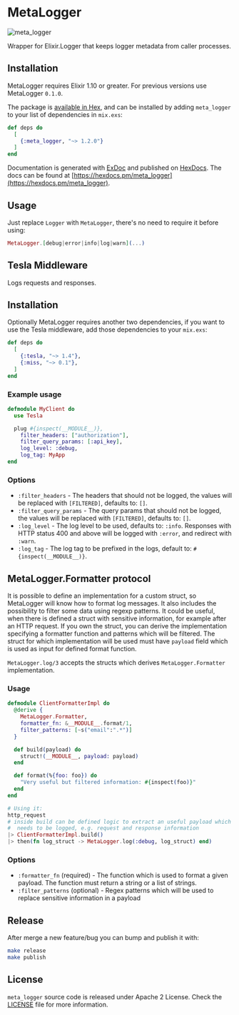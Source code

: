 # MetaLogger

![meta_logger](https://github.com/FindHotel/meta_logger/workflows/meta_logger/badge.svg?branch=master)

Wrapper for Elixir.Logger that keeps logger metadata from caller processes.

## Installation

MetaLogger requires Elixir 1.10 or greater. For previous versions use MetaLogger `0.1.0`.

The package is [available in Hex](https://hex.pm/packages/meta_logger), and can be installed
by adding `meta_logger` to your list of dependencies in `mix.exs`:

```elixir
def deps do
  [
    {:meta_logger, "~> 1.2.0"}
  ]
end
```

Documentation is generated with [ExDoc](https://github.com/elixir-lang/ex_doc)
and published on [HexDocs](https://hexdocs.pm). The docs can be found at
[https://hexdocs.pm/meta_logger](https://hexdocs.pm/meta_logger).

## Usage

Just replace `Logger` with `MetaLogger`, there's no need to require it before using:

```elixir
MetaLogger.[debug|error|info|log|warn](...)
```

## Tesla Middleware

Logs requests and responses.

## Installation

Optionally MetaLogger requires another two dependencies, if you want to use the Tesla
middleware, add those dependencies to your `mix.exs`:

```elixir
def deps do
  [
    {:tesla, "~> 1.4"},
    {:miss, "~> 0.1"},
  ]
end
```

### Example usage

```elixir
defmodule MyClient do
  use Tesla

  plug #{inspect(__MODULE__)},
    filter_headers: ["authorization"],
    filter_query_params: [:api_key],
    log_level: :debug,
    log_tag: MyApp
end
```

### Options

* `:filter_headers` - The headers that should not be logged,
  the values will be replaced with `[FILTERED]`, defaults to: `[]`.
* `:filter_query_params` - The query params that should not be logged,
    the values will be replaced with `[FILTERED]`, defaults to: `[]`.
* `:log_level` - The log level to be used, defaults to: `:info`. Responses with
  HTTP status 400 and above will be logged with `:error`, and redirect with `:warn`.
* `:log_tag` - The log tag to be prefixed in the logs, default to: `#{inspect(__MODULE__)}`.

## MetaLogger.Formatter protocol
It is possible to define an implementation for a custom struct, so MetaLogger will know how to format log messages. It also includes the possibility to filter some data using regexp patterns.
It could be useful, when there is defined a struct with sensitive information, for example after an HTTP request.
If you own the struct, you can derive the implementation specifying a formatter function and patterns which will be filtered.
The struct for which implementation will be used must have `payload` field which is used as input for defined format function.

`MetaLogger.log/3` accepts the structs which derives `MetaLogger.Formatter` implementation.

### Usage

```elixir
defmodule ClientFormatterImpl do
  @derive {
    MetaLogger.Formatter,
    formatter_fn: &__MODULE__.format/1,
    filter_patterns: [~s("email":".*")]
  }

  def build(payload) do
    struct!(__MODULE__, payload: payload)
  end

  def format(%{foo: foo}) do
    "Very useful but filtered information: #{inspect(foo)}"
  end
end

# Using it:
http_request
# inside build can be defined logic to extract an useful payload which
#  needs to be logged, e.g. request and response information
|> ClientFormatterImpl.build()
|> then(fn log_struct -> MetaLogger.log(:debug, log_struct) end)
```

### Options
* `:formatter_fn` (required) - The function which is used to format a given payload. The function must return a string or a list of strings.
* `:filter_patterns` (optional) - Regex patterns which will be used to replace sensitive information in a payload

## Release

After merge a new feature/bug you can bump and publish it with:

```sh
make release
make publish
```

## License
`meta_logger` source code is released under Apache 2 License. Check the [LICENSE](./LICENSE) file for more information.
